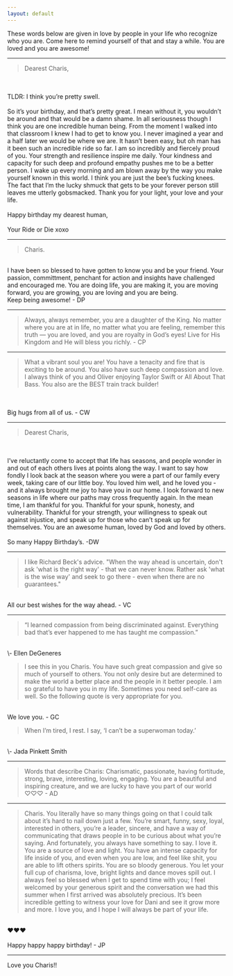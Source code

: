 ```yaml
---
layout: default
---
```


These words below are given in love by people in your life who recognize who you are.  Come here to remind yourself of that and stay a while.  You are loved and you are awesome!

* * *

>Dearest Charis,
<br>
<br>
TLDR: I think you’re pretty swell.
<br>
<br>
So it’s your birthday, and that’s pretty great. I mean without it, you wouldn’t be around and that would be a damn shame. In all seriousness though I think you are one incredible human being. From the moment I walked into that classroom I knew I had to get to know you. I never imagined a year and a half later we would be where we are. It hasn’t been easy, but oh man has it been such an incredible ride so far. I am so incredibly and fiercely proud of you. Your strength and resilience inspire me daily. Your kindness and capacity for such deep and profound empathy pushes me to be a better person. I wake up every morning and am blown away by the way you make yourself known in this world. I think you are just the bee’s fucking knees. The fact that I’m the lucky shmuck that gets to be your forever person still leaves me utterly gobsmacked. Thank you for your light, your love and your life.
<br>
<br>
Happy birthday my dearest human,
<br>
<br>
Your Ride or Die xoxo

* * *

>Charis.  
<br>
I have been so blessed to have gotten to know you and be your friend.  Your passion, committment, penchant for action and insights have challenged and encouraged me.  You are doing life, you are making it, you are moving forward, you are growing, you are loving and you are being.  
<br>
Keep being awesome! - DP

* * *

>Always, always remember, you are a daughter of the King. No matter where you are at in life, no matter what you are feeling, remember this truth — you are loved, and you are royalty in God’s eyes! Live for His Kingdom and He will bless you richly. - CP

* * *

>What a vibrant soul you are! You have a tenacity and fire that is exciting to be around. You also have such deep compassion and love. I always think of you and Oliver enjoying Taylor Swift or All About That Bass. You also are the BEST train track builder!
<br>
<br>
Big hugs from all of us. - CW

* * *

>Dearest Charis,
<br>
<br>
I’ve reluctantly come to accept that life has seasons, and people wonder in and out of each others lives at points along the way. I want to say how fondly I look back at the season where you were a part of our family every week, taking care of our little boy. You loved him well, and he loved you - and it always brought me joy to have you in our home. I look forward to new seasons in life where our paths may cross frequently again. In the mean time, I am thankful for you. Thankful for your spunk, honesty, and vulnerability. Thankful for your strength, your willingness to speak out against injustice, and speak up for those who can’t speak up for themselves. You are an awesome human, loved by God and loved by others.
<br>
<br>
So many Happy Birthday’s. -DW

* * *

>I like Richard Beck's advice.  "When the way ahead is uncertain, don't ask 'what is the right way' - that we can never know.  Rather ask 'what is the wise way' and seek to go there - even when there are no guarantees."  
<br>
All our best wishes for the way ahead. - VC

* * *

>“I learned compassion from being discriminated against. Everything bad that’s ever happened to me has taught me compassion.”
<br>
\- Ellen DeGeneres

>I see this in you Charis.  You have such great compassion and give so much of yourself to others.  You not only desire but are determined to make the world a better place and the people in it better people.  I am so grateful to have you in my life.  Sometimes you need self-care as well.  So the following quote is very appropriate for you.  
<br>
We love you.  - GC

>When I’m tired, I rest. I say, ‘I can’t be a superwoman today.’
<br>
\- Jada Pinkett Smith

* * *

>Words that describe Charis:  Charismatic, passionate, having fortitude, strong, brave, interesting, loving, engaging. You are a beautiful and inspiring creature, and we are lucky to have you part of our world  ♡♡♡ - AD

* * *

>Charis.
You literally have so many things going on that I could talk about it’s hard to nail down just a few. You’re smart, funny, sexy, loyal, interested in others, you’re a leader, sincere, and have a way of communicating that draws people in to be curious about what you’re saying. And fortunately, you always have something to say. I love it. You are a source of love and light. You have an intense capacity for life inside of you, and even when you are low, and feel like shit, you are able to lift others spirits. You are so bloody generous. You let your full cup of charisma, love, bright lights and dance moves spill out.  I always feel so blessed when I get to spend time with you; I feel welcomed by your generous spirit and the conversation we had this summer when I first arrived was absolutely precious. It’s been incredible getting to witness your love for Dani and see it grow more and more. I love you, and I hope I will always be part of your life.
<br>
❤️❤️❤️
<br>
<br>
Happy happy happy birthday! - JP

* * *

Love you Charis!!
